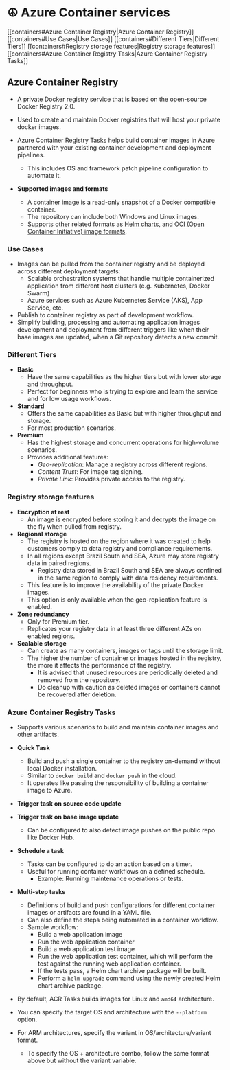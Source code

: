 # ☮ Azure Container services

[[containers#Azure Container Registry|Azure Container Registry]]
	[[containers#Use Cases|Use Cases]]
	[[containers#Different Tiers|Different Tiers]]
	[[containers#Registry storage features|Registry storage features]]
	[[containers#Azure Container Registry Tasks|Azure Container Registry Tasks]]

## Azure Container Registry

- A private Docker registry service that is based on the open-source Docker Registry 2.0.
- Used to create and maintain Docker registries that will host your private docker images.

- Azure Container Registry Tasks helps build container images in Azure partnered with your existing container development and deployment pipelines.
	- This includes OS and framework patch pipeline configuration to automate it.

- **Supported images and formats**
	- A container image is a read-only snapshot of a Docker compatible container.
	- The repository can include both Windows and Linux images.
	- Supports other related formats as <u>Helm charts</u>, and <u>OCI (Open Container Initiative) image formats</u>.

### Use Cases

- Images can be pulled from the container registry and be deployed across different deployment targets:
	- Scalable orchestration systems that handle multiple containerized application from different host clusters (e.g. Kubernetes, Docker Swarm)
	- Azure services such as Azure Kubernetes Service (AKS), App Service, etc.
- Publish to container registry as part of development workflow.
- Simplify building, processing and automating application images development and deployment from different triggers like when their base images are updated, when a Git repository detects a new commit.

### Different Tiers

- **Basic**
	- Have the same capabilities as the higher tiers but with lower storage and throughput.
	- Perfect for beginners who is trying to explore and learn the service and for low usage workflows.
- **Standard**
	- Offers the same capabilities as Basic but with higher throughput and storage.
	- For most production scenarios.
- **Premium**
	- Has the highest storage and concurrent operations for high-volume scenarios.
	- Provides additional features:
		- *Geo-replication*: Manage a registry across different regions.
		- *Content Trust*: For image tag signing.
		- *Private Link*: Provides private access to the registry.

### Registry storage features

- **Encryption at rest** 
	- An image is encrypted before storing it and decrypts the image on the fly when pulled from registry.
- **Regional storage**
	- The registry is hosted on the region where it was created to help customers comply to data registry and compliance requirements.
	- In all regions except Brazil South and SEA, Azure may store registry data in paired regions.
		- Registry data stored in Brazil South and SEA are always confined in the same region to comply with data residency requirements.
	- This feature is to improve the availability of the private Docker images.
	- This option is only available when the geo-replication feature is enabled.
- **Zone redundancy**
	- Only for Premium tier.
	- Replicates your registry data in at least three different AZs on enabled regions.
- **Scalable storage**
	- Can create as many containers, images or tags until the storage limit.
	- The higher the number of container or images hosted in the registry, the more it affects the performance of the registry.
		- It is advised that unused resources are periodically deleted and removed from the repository.
		- Do cleanup with caution as deleted images or containers cannot be recovered after deletion.

### Azure Container Registry Tasks

- Supports various scenarios to build and maintain container images and other artifacts.
- **Quick Task**
	- Build and push a single container to the registry on-demand without local Docker installation.
	- Similar to `docker build` and `docker push` in the cloud.
	- It operates like passing the responsibility of building a container image to Azure.
- **Trigger task on source code update**
- **Trigger task on base image update**
	- Can be configured to also detect image pushes on the public repo like Docker Hub.
- **Schedule a task**
	- Tasks can be configured to do an action based on a timer.
	- Useful for running container workflows on a defined schedule.
		- Example: Running maintenance operations or tests.
- **Multi-step tasks**
	- Definitions of build and push configurations for different container images or artifacts are found in a YAML file.
	- Can also define the steps being automated in a container workflow.
	- Sample workflow:
		- Build a web application image
		- Run the web application container
		- Build a web application test image
		- Run the web application test container, which will perform the test against the running web application container.
		- If the tests pass, a Helm chart archive package will be built.
		- Perform a `helm upgrade` command using the newly created Helm chart archive package.

- By default, ACR Tasks builds images for Linux and `amd64` architecture.
- You can specify the target OS and architecture with the `--platform` option.
- For ARM architectures, specify the variant in OS/architecture/variant format.
	- To specify the OS + architecture combo, follow the same format above but without the variant variable.

